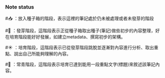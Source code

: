 ### Note status
#📥 ：放入種子箱的階段，表示這裡的筆記處於仍未被處理或者未發芽的階段

#🌱 ：發芽階段，這階段表示正從種子箱取出種子(筆記)做些初步的內容整理，好在培育階段能好好發展，如建立metadata、撰寫初步的架構。

#☀️ ：培育階段，這階段表示已從發芽階段跳脫並逐漸對內容進行分析、取出重點、說出自己所能夠理解的內容。

#🌳 ：常青階段，這階段表示培育已達到能用一段重點文字(標題)來敘述該筆記內容。



